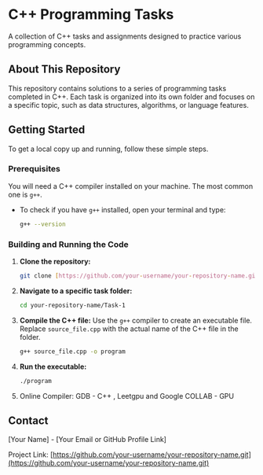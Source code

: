 # C++ Programming Tasks

A collection of C++ tasks and assignments designed to practice various programming concepts.

## About This Repository

This repository contains solutions to a series of programming tasks completed in C++. Each task is organized into its own folder and focuses on a specific topic, such as data structures, algorithms, or language features.

## Getting Started

To get a local copy up and running, follow these simple steps.

### Prerequisites

You will need a C++ compiler installed on your machine. The most common one is `g++`.

* To check if you have `g++` installed, open your terminal and type:
    ```sh
    g++ --version
    ```

### Building and Running the Code

1.  **Clone the repository:**
    ```sh
    git clone [https://github.com/your-username/your-repository-name.git](https://github.com/your-username/your-repository-name.git)
    ```

2.  **Navigate to a specific task folder:**
    ```sh
    cd your-repository-name/Task-1
    ```

3.  **Compile the C++ file:**
    Use the `g++` compiler to create an executable file. Replace `source_file.cpp` with the actual name of the C++ file in the folder.
    ```sh
    g++ source_file.cpp -o program
    ```

4.  **Run the executable:**
    ```sh
    ./program
    ```

5. Online Compiler:
   GDB - C++ , Leetgpu and Google COLLAB - GPU



## Contact

[Your Name] - [Your Email or GitHub Profile Link]

Project Link: [https://github.com/your-username/your-repository-name.git](https://github.com/your-username/your-repository-name.git)
